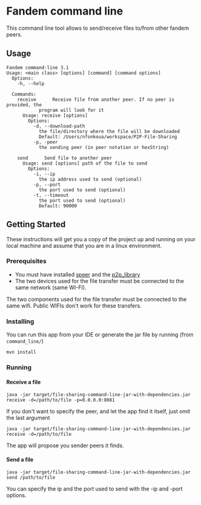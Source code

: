 # Fandem command line

This command line tool allows to send/receive files to/from other fandem peers.

## Usage

```
Fandem command-line 3.1
Usage: <main class> [options] [command] [command options]
  Options:
    -h, --help

  Commands:
    receive      Receive file from another peer. If no peer is provided, the 
            program will look for it
      Usage: receive [options]
        Options:
          -d, --download-path
            the file/directory where the file will be downloaded
            Default: /Users/nfonkoua/workspace/P2P-File-Sharing
          -p, -peer
            the sending peer (in peer notation or hexString)

    send      Send file to another peer
      Usage: send [options] path of the file to send
        Options:
          -i, --ip
            the ip address used to send (optional)
          -p, --port
            the port used to send (optional)
          -t, --timeout
            the port used to send (optional)
            Default: 90000
```

## Getting Started

These instructions will get you a copy of the project up and running on your local machine and assume that you are in a linux environment.

### Prerequisites

- You must have installed [speer](https://github.com/tambapps/speer) and the [p2p_library](https://github.com/tambapps/P2P-File-Sharing/blob/master/p2p_library/README.md)
- The two devices used for the file transfer must be connected to the same network (same WI-FI).

The two components used for the file transfer must be connected to the same wifi. Public WIFIs don't work for these transfers.

### Installing
You can run this app from your IDE or generate the jar file by running (from `command_line/`)
```
mvn install
```

### Running

#### Receive a file
```
java -jar target/file-sharing-command-line-jar-with-dependencies.jar receive -d=/path/to/file -p=0.0.0.0:8081
```

If you don't want to specify the peer, and let the app find it itself, just omit the last argument 
```
java -jar target/file-sharing-command-line-jar-with-dependencies.jar receive -d=/path/to/file
```
The app will propose you sender peers it finds.

#### Send a file

```
java -jar target/file-sharing-command-line-jar-with-dependencies.jar send /path/to/file
```

You can specify the ip and the port used to send with the -ip and -port options.
